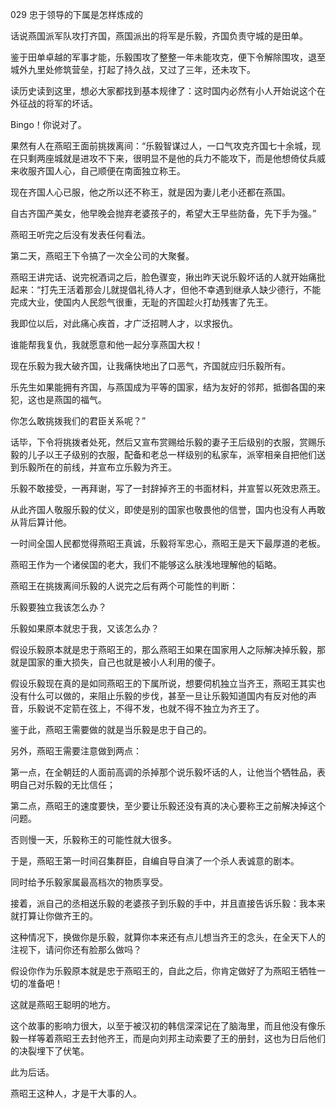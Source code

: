 029 忠于领导的下属是怎样炼成的






话说燕国派军队攻打齐国，燕国派出的将军是乐毅，齐国负责守城的是田单。

鉴于田单卓越的军事才能，乐毅围攻了整整一年未能攻克，便下令解除围攻，退至城外九里处修筑营垒，打起了持久战，又过了三年，还未攻下。



读历史读到这里，想必大家都找到基本规律了：这时国内必然有小人开始说这个在外征战的将军的坏话。

Bingo！你说对了。

果然有人在燕昭王面前挑拨离间：“乐毅智谋过人，一口气攻克齐国七十余城，现在只剩两座城就是进攻不下来，很明显不是他的兵力不能攻下，而是他想倚仗兵威来收服齐国人心，自己顺便在南面独立称王。

现在齐国人心已服，他之所以还不称王，就是因为妻儿老小还都在燕国。

自古齐国产美女，他早晚会抛弃老婆孩子的，希望大王早些防备，先下手为强。”

燕昭王听完之后没有发表任何看法。



第二天，燕昭王下令搞了一次全公司的大聚餐。

燕昭王讲完话、说完祝酒词之后，脸色骤变，揪出昨天说乐毅坏话的人就开始痛批起来：“打先王活着那会儿就提倡礼待人才，但他不幸遇到继承人缺少德行，不能完成大业，使国内人民怨气很重，无耻的齐国趁火打劫残害了先王。

我即位以后，对此痛心疾首，才广泛招聘人才，以求报仇。

谁能帮我复仇，我就愿意和他一起分享燕国大权！

现在乐毅为我大破齐国，让我痛快地出了口恶气，齐国就应归乐毅所有。

乐先生如果能拥有齐国，与燕国成为平等的国家，结为友好的邻邦，抵御各国的来犯，这也是燕国的福气。

你怎么敢挑拨我们的君臣关系呢？”



话毕，下令将挑拨者处死，然后又宣布赏赐给乐毅的妻子王后级别的衣服，赏赐乐毅的儿子以王子级别的衣服，配备和老总一样级别的私家车，派宰相亲自把他们送到乐毅所在的前线，并宣布立乐毅为齐王。

乐毅不敢接受，一再拜谢，写了一封辞掉齐王的书面材料，并宣誓以死效忠燕王。

从此齐国人敬服乐毅的仗义，即使是别的国家也敬畏他的信誉，国内也没有人再敢从背后算计他。

一时间全国人民都觉得燕昭王真诚，乐毅将军忠心，燕昭王是天下最厚道的老板。



燕昭王作为一个诸侯国的老大，我们不能够这么肤浅地理解他的韬略。

燕昭王在挑拨离间乐毅的人说完之后有两个可能性的判断：

乐毅要独立我该怎么办？

乐毅如果原本就忠于我，又该怎么办？



假设乐毅原本就是忠于燕昭王的，那么燕昭王如果在国家用人之际解决掉乐毅，那就是国家的重大损失，自己也就是被小人利用的傻子。

假设乐毅现在真的是如同燕昭王的下属所说，想要伺机独立当齐王，燕昭王其实也没有什么可以做的，来阻止乐毅的步伐，甚至一旦让乐毅知道国内有反对他的声音，乐毅说不定箭在弦上，不得不发，也就不得不独立为齐王了。



鉴于此，燕昭王需要做的就是当乐毅是忠于自己的。

另外，燕昭王需要注意做到两点：



第一点，在全朝廷的人面前高调的杀掉那个说乐毅坏话的人，让他当个牺牲品，表明自己对乐毅的无比信任；

第二点，燕昭王的速度要快，至少要让乐毅还没有真的决心要称王之前解决掉这个问题。

否则慢一天，乐毅称王的可能性就大很多。



于是，燕昭王第一时间召集群臣，自编自导自演了一个杀人表诚意的剧本。

同时给予乐毅家属最高档次的物质享受。



接着，派自己的丞相送乐毅的老婆孩子到乐毅的手中，并且直接告诉乐毅：我本来就打算让你做齐王的。

这种情况下，换做你是乐毅，就算你本来还有点儿想当齐王的念头，在全天下人的注视下，请问你还有脸那么做吗？

假设你作为乐毅原本就是忠于燕昭王的，自此之后，你肯定做好了为燕昭王牺牲一切的准备吧！

这就是燕昭王聪明的地方。



这个故事的影响力很大，以至于被汉初的韩信深深记在了脑海里，而且他没有像乐毅一样等着燕昭王去封他齐王，而是向刘邦主动索要了王的册封，这也为日后他们的决裂埋下了伏笔。

此为后话。

燕昭王这种人，才是干大事的人。

